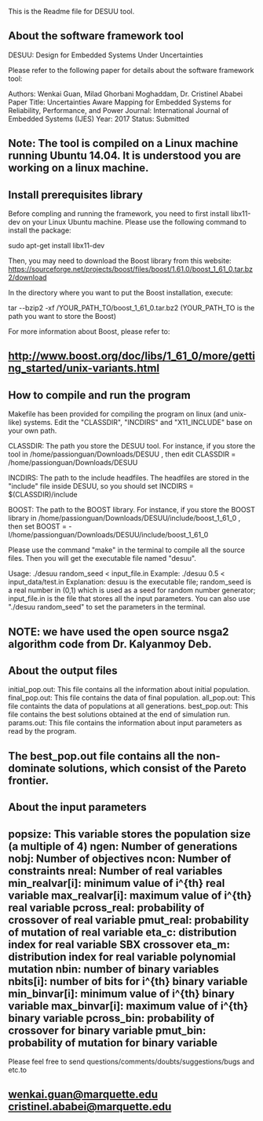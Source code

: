 This is the Readme file for DESUU tool.


About the software framework tool
--------------------------------------------------------------------------
DESUU: Design for Embedded Systems Under Uncertainties

Please refer to the following paper for details about the software framework tool:

Authors: Wenkai Guan, Milad Ghorbani Moghaddam, Dr. Cristinel Ababei
Paper Title: Uncertainties Aware Mapping for Embedded Systems for Reliability, Performance, and Power
Journal: International Journal of Embedded Systems (IJES)
Year: 2017
Status: Submitted

Note: The tool is compiled on a Linux machine running Ubuntu 14.04.
It is understood you are working on a linux machine.
---------------------------------------------------------------------------



Install prerequisites library
---------------------------------------------------------------------------
Before compling and running the framework, you need to first install libx11-dev on your Linux Ubuntu machine. Please use the following command to install the package:

sudo apt-get install libx11-dev

Then, you may need to download the Boost library from this website:
https://sourceforge.net/projects/boost/files/boost/1.61.0/boost_1_61_0.tar.bz2/download

In the directory where you want to put the Boost installation, execute:

tar --bzip2 -xf /YOUR_PATH_TO/boost_1_61_0.tar.bz2
(YOUR_PATH_TO is the path you want to store the Boost)

For more information about Boost, please refer to: 

http://www.boost.org/doc/libs/1_61_0/more/getting_started/unix-variants.html
---------------------------------------------------------------------------



How to compile and run the program
---------------------------------------------------------------------------
Makefile has been provided for compiling the program on linux (and unix-like)
systems. Edit the "CLASSDIR", "INCDIRS" and "X11_INCLUDE" base on your own path.

CLASSDIR: The path you store the DESUU tool. For instance, if you store the tool in /home/passionguan/Downloads/DESUU , then edit CLASSDIR = /home/passionguan/Downloads/DESUU

INCDIRS: The path to the include headfiles. The headfiles are stored in the "include" file inside DESUU, so you should set INCDIRS = $(CLASSDIR)/include

BOOST: The path to the BOOST library. For instance, if you store the BOOST library in /home/passionguan/Downloads/DESUU/include/boost_1_61_0 , then set BOOST = -I/home/passionguan/Downloads/DESUU/include/boost_1_61_0

Please use the command "make" in the terminal to compile all the source files. Then you will get the executable file named "desuu".

Usage: ./desuu random_seed < input_file.in
Example: ./desuu 0.5 < input_data/test.in
Explanation: desuu is the executable file; random_seed is a real number in (0,1) which is used as a seed for random number generator; input_file.in is the file that stores all the input parameters. You can also use "./desuu random_seed" to set the parameters in the terminal.

NOTE: we have used the open source nsga2 algorithm code from Dr. Kalyanmoy Deb.
---------------------------------------------------------------------------


About the output files
---------------------------------------------------------------------------
initial_pop.out: This file contains all the information about initial population.
final_pop.out: This file contains the data of final population.
all_pop.out: This file containts the data of populations at all generations.
best_pop.out: This file contains the best solutions obtained at the end of simulation run.
params.out: This file contains the information about input parameters as read by the program.

The best_pop.out file contains all the non-dominate solutions, which consist of the Pareto frontier.
---------------------------------------------------------------------------


About the input parameters
---------------------------------------------------------------------------
popsize: This variable stores the population size (a multiple of 4)
ngen: Number of generations
nobj: Number of objectives
ncon: Number of constraints
nreal: Number of real variables
min_realvar[i]: minimum value of i^{th} real variable
max_realvar[i]: maximum value of i^{th} real variable
pcross_real: probability of crossover of real variable
pmut_real: probability of mutation of real variable
eta_c: distribution index for real variable SBX crossover
eta_m: distribution index for real variable polynomial mutation
nbin: number of binary variables
nbits[i]: number of bits for i^{th} binary variable
min_binvar[i]: minimum value of i^{th} binary variable
max_binvar[i]: maximum value of i^{th} binary variable
pcross_bin: probability of crossover for binary variable
pmut_bin: probability of mutation for binary variable
---------------------------------------------------------------------------



Please feel free to send questions/comments/doubts/suggestions/bugs and etc.to 

wenkai.guan@marquette.edu
cristinel.ababei@marquette.edu
---------------------------------------------------------------------------
